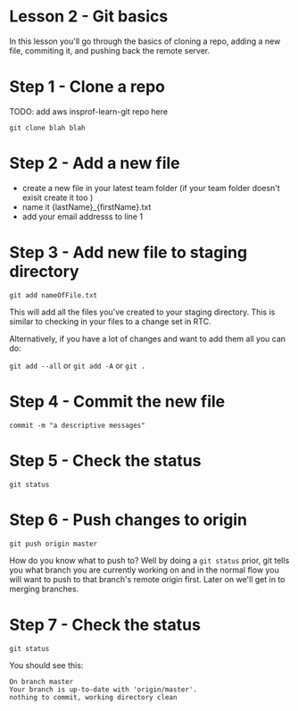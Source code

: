 # Lesson 2 - Git basics

In this lesson you'll go through the basics of cloning a repo, adding a new file, commiting it, and pushing back the remote server.

# Step 1 - Clone a repo

TODO: add aws insprof-learn-git repo here

`git clone blah blah`

# Step 2 - Add a new file

- create a new file in your latest team folder (if your team folder doesn't exisit create it too )
- name it {lastName}_{firstName}.txt
- add your email addresss to line 1

# Step 3 - Add new file to staging directory

`git add nameOfFile.txt` 

This will add all the files you've created to your staging directory. This is similar to checking in your files to a change set in RTC.

Alternatively, if you have a lot of changes and want to add them all you can do:

`git add --all` or `git add -A` or `git .`

# Step 4 - Commit the new file

`commit -m "a descriptive messages"`


# Step 5 - Check the status

`git status`


# Step 6 - Push changes to origin

`git push origin master`

How do you know what to push to? Well by doing a `git status` prior, git tells you what branch you are currently working on and in the normal flow you will want to push to that branch's remote origin first. Later on we'll get in to merging branches.

# Step 7 - Check the status

`git status`

You should see this:

```
On branch master
Your branch is up-to-date with 'origin/master'.
nothing to commit, working directory clean
```